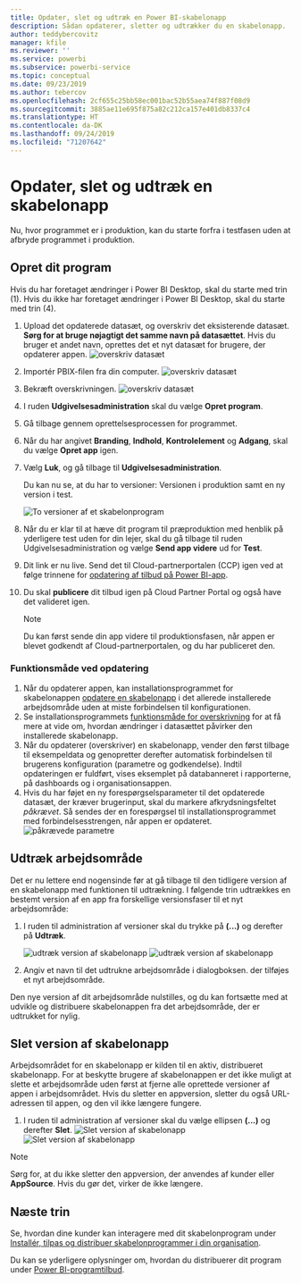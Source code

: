 ```yaml
---
title: Opdater, slet og udtræk en Power BI-skabelonapp
description: Sådan opdaterer, sletter og udtrækker du en skabelonapp.
author: teddybercovitz
manager: kfile
ms.reviewer: ''
ms.service: powerbi
ms.subservice: powerbi-service
ms.topic: conceptual
ms.date: 09/23/2019
ms.author: tebercov
ms.openlocfilehash: 2cf655c25bb58ec001bac52b55aea74f887f08d9
ms.sourcegitcommit: 3885ae11e695f875a82c212ca157e401db8337c4
ms.translationtype: HT
ms.contentlocale: da-DK
ms.lasthandoff: 09/24/2019
ms.locfileid: "71207642"
---
```

# <a name="update-delete-and-extract-template-app"></a>Opdater, slet og udtræk en skabelonapp

Nu, hvor programmet er i produktion, kan du starte forfra i testfasen uden at afbryde programmet i produktion.
## <a name="update-your-app"></a>Opret dit program

Hvis du har foretaget ændringer i Power BI Desktop, skal du starte med trin (1). Hvis du ikke har foretaget ændringer i Power BI Desktop, skal du starte med trin (4).

1. Upload det opdaterede datasæt, og overskriv det eksisterende datasæt. **Sørg for at bruge nøjagtigt det samme navn på datasættet**. Hvis du bruger et andet navn, oprettes det et nyt datasæt for brugere, der opdaterer appen.
![overskriv datasæt](media/service-template-apps-update-extract-delete/power-bi-template-app-upload-dataset.png)
1. Importér PBIX-filen fra din computer.
![overskriv datasæt](media/service-template-apps-update-extract-delete/power-bi-template-app-upload-dataset2.png)
1. Bekræft overskrivningen.
![overskriv datasæt](media/service-template-apps-update-extract-delete/power-bi-template-app-upload-dataset3.png)

1. I ruden **Udgivelsesadministration** skal du vælge **Opret program**.
1. Gå tilbage gennem oprettelsesprocessen for programmet.
1. Når du har angivet **Branding**, **Indhold**, **Kontrolelement** og **Adgang**, skal du vælge **Opret app** igen.
1. Vælg **Luk**, og gå tilbage til **Udgivelsesadministration**.

   Du kan nu se, at du har to versioner: Versionen i produktion samt en ny version i test.

    ![To versioner af et skabelonprogram](media/service-template-apps-update-extract-delete/power-bi-template-app-update.png)

5. Når du er klar til at hæve dit program til præproduktion med henblik på yderligere test uden for din lejer, skal du gå tilbage til ruden Udgivelsesadministration og vælge **Send app videre** ud for **Test**.
6. Dit link er nu live. Send det til Cloud-partnerportalen (CCP) igen ved at følge trinnene for [opdatering af tilbud på Power BI-app](https://docs.microsoft.com/azure/marketplace/cloud-partner-portal/power-bi/cpp-update-existing-offer).
7. Du skal **publicere** dit tilbud igen på Cloud Partner Portal og også have det valideret igen.

   >[!NOTE]
   >Du kan først sende din app videre til produktionsfasen, når appen er blevet godkendt af Cloud-partnerportalen, og du har publiceret den.

### <a name="update-behavior"></a>Funktionsmåde ved opdatering

1. Når du opdaterer appen, kan installationsprogrammet for skabelonappen [opdatere en skabelonapp](service-template-apps-install-distribute.md#update-a-template-app) i det allerede installerede arbejdsområde uden at miste forbindelsen til konfigurationen.
1. Se installationsprogrammets [funktionsmåde for overskrivning](service-template-apps-install-distribute.md#overwrite-behavior) for at få mere at vide om, hvordan ændringer i datasættet påvirker den installerede skabelonapp.
1. Når du opdaterer (overskriver) en skabelonapp, vender den først tilbage til eksempeldata og genopretter derefter automatisk forbindelsen til brugerens konfiguration (parametre og godkendelse). Indtil opdateringen er fuldført, vises eksemplet på databanneret i rapporterne, på dashboards og i organisationsappen.
1. Hvis du har føjet en ny forespørgselsparameter til det opdaterede datasæt, der kræver brugerinput, skal du markere afkrydsningsfeltet *påkrævet*. Så sendes der en forespørgsel til installationsprogrammet med forbindelsesstrengen, når appen er opdateret.
 ![påkrævede parametre](media/service-template-apps-update-extract-delete/power-bi-template-app-upload-dataset4.png)

## <a name="extract-workspace"></a>Udtræk arbejdsområde
Det er nu lettere end nogensinde før at gå tilbage til den tidligere version af en skabelonapp med funktionen til udtrækning. I følgende trin udtrækkes en bestemt version af en app fra forskellige versionsfaser til et nyt arbejdsområde:

1. I ruden til administration af versioner skal du trykke på **(...)**  og derefter på **Udtræk**.

    ![udtræk version af skabelonapp](media/service-template-apps-update-extract-delete/power-bi-template-app-extract.png) ![udtræk version af skabelonapp](media/service-template-apps-update-extract-delete/power-bi-template-app-extract-dialog.png)
2. Angiv et navn til det udtrukne arbejdsområde i dialogboksen. der tilføjes et nyt arbejdsområde.

Den nye version af dit arbejdsområde nulstilles, og du kan fortsætte med at udvikle og distribuere skabelonappen fra det arbejdsområde, der er udtrukket for nylig.

## <a name="delete-template-app-version"></a>Slet version af skabelonapp
Arbejdsområdet for en skabelonapp er kilden til en aktiv, distribueret skabelonapp. For at beskytte brugere af skabelonappen er det ikke muligt at slette et arbejdsområde uden først at fjerne alle oprettede versioner af appen i arbejdsområdet.
Hvis du sletter en appversion, sletter du også URL-adressen til appen, og den vil ikke længere fungere.

1. I ruden til administration af versioner skal du vælge ellipsen **(...)**  og derefter **Slet**.
 ![Slet version af skabelonapp](media/service-template-apps-update-extract-delete/power-bi-template-app-delete.png)
  ![Slet version af skabelonapp](media/service-template-apps-update-extract-delete/power-bi-template-app-delete-dialog.png)

>[!NOTE]
>Sørg for, at du ikke sletter den appversion, der anvendes af kunder eller **AppSource**. Hvis du gør det, virker de ikke længere.

## <a name="next-steps"></a>Næste trin

Se, hvordan dine kunder kan interagere med dit skabelonprogram under [Installér, tilpas og distribuer skabelonprogrammer i din organisation](service-template-apps-install-distribute.md).

Du kan se yderligere oplysninger om, hvordan du distribuerer dit program under [Power BI-programtilbud](https://docs.microsoft.com/azure/marketplace/cloud-partner-portal/power-bi/cpp-power-bi-offer).
